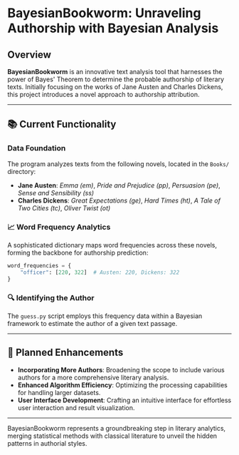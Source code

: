 # BayesianBookworm: Unraveling Authorship with Bayesian Analysis

## Overview
**BayesianBookworm** is an innovative text analysis tool that harnesses the power of Bayes' Theorem to determine the probable authorship of literary texts. Initially focusing on the works of Jane Austen and Charles Dickens, this project introduces a novel approach to authorship attribution.

---

## 📚 Current Functionality

### Data Foundation
The program analyzes texts from the following novels, located in the `Books/` directory:
- **Jane Austen**: _Emma (em)_, _Pride and Prejudice (pp)_, _Persuasion (pe)_, _Sense and Sensibility (ss)_
- **Charles Dickens**: _Great Expectations (ge)_, _Hard Times (ht)_, _A Tale of Two Cities (tc)_, _Oliver Twist (ot)_

### 📈 Word Frequency Analytics
A sophisticated dictionary maps word frequencies across these novels, forming the backbone for authorship prediction:
```python
word_frequencies = {
    "officer": [220, 322]  # Austen: 220, Dickens: 322
}
```

### 🔍 Identifying the Author
The `guess.py` script employs this frequency data within a Bayesian framework to estimate the author of a given text passage.

---

## 🔮 Planned Enhancements

- **Incorporating More Authors**: Broadening the scope to include various authors for a more comprehensive literary analysis.
- **Enhanced Algorithm Efficiency**: Optimizing the processing capabilities for handling larger datasets.
- **User Interface Development**: Crafting an intuitive interface for effortless user interaction and result visualization.

---

BayesianBookworm represents a groundbreaking step in literary analytics, merging statistical methods with classical literature to unveil the hidden patterns in authorial styles.
